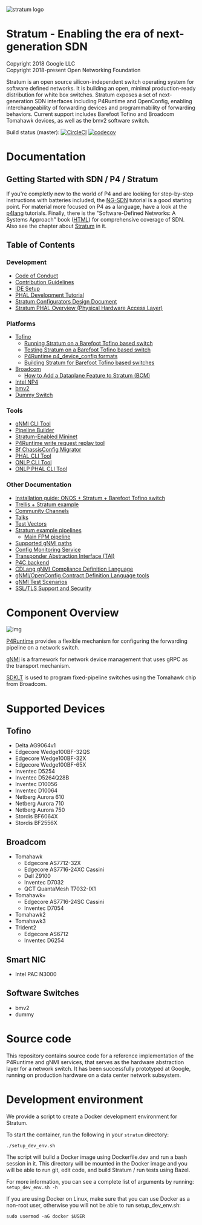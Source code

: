 <!--
Copyright 2018 Google LLC
Copyright 2018-present Open Networking Foundation

SPDX-License-Identifier: Apache-2.0
-->

![stratum logo](stratum/docs/images/stratum-logo.png)

# Stratum - Enabling the era of next-generation SDN

Copyright 2018 Google LLC <br/>
Copyright 2018-present Open Networking Foundation

Stratum is an open source silicon-independent switch operating system for software defined networks. It is building an open, minimal production-ready distribution for white box switches. Stratum exposes a set of next-generation SDN interfaces including P4Runtime and OpenConfig, enabling interchangeability of forwarding devices and programmability of forwarding behaviors. Current support includes Barefoot Tofino and Broadcom Tomahawk devices, as well as the bmv2 software switch.

Build status (master): [![CircleCI](https://circleci.com/gh/stratum/stratum/tree/master.svg?style=svg)](https://circleci.com/gh/stratum/stratum/tree/master)
[![codecov](https://codecov.io/gh/stratum/stratum/branch/master/graph/badge.svg)](https://codecov.io/gh/stratum/stratum)

# Documentation

## Getting Started with SDN / P4 / Stratum

If you're completly new to the world of P4 and are looking for step-by-step instructions with batteries included, the [NG-SDN](https://github.com/opennetworkinglab/ngsdn-tutorial) tutorial is a good starting point. For material more focused on P4 as a language, have a look at the [p4lang](https://github.com/p4lang/tutorials) tutorials. Finally, there is the "Software-Defined Networks: A Systems Approach" book ([HTML](https://sdn.systemsapproach.org/)) for comprehensive coverage of SDN. Also see the chapter about [Stratum](https://sdn.systemsapproach.org/stratum.html#thin-switch-os) in it.

## Table of Contents
### Development

- [Code of Conduct](/CODE_OF_CONDUCT.md)
- [Contribution Guidelines](/CONTRIBUTING.md)
- [IDE Setup](https://github.com/stratum/stratum/wiki/IDE-setup-for-development)
- [PHAL Development Tutorial](/stratum/docs/phal_development_tutorial.md)
- [Stratum Configurators Design Document](/stratum/docs/configurators.md)
- [Stratum PHAL Overview (Physical Hardware Access Layer)](/stratum/docs/phal.md)

### Platforms

- [Tofino](/stratum/hal/bin/barefoot/README.md)
  - [Running Stratum on a Barefoot Tofino based switch](/stratum/hal/bin/barefoot/README.run.md)
  - [Testing Stratum on a Barefoot Tofino based switch](/stratum/hal/bin/barefoot/README.test.md)
  - [P4Runtime p4_device_config formats](/stratum/hal/bin/barefoot/README.pipeline.md)
  - [Building Stratum for Barefoot Tofino based switches](/stratum/hal/bin/barefoot/README.build.md)
- [Broadcom](/stratum/hal/bin/bcm/standalone/README.md)
  - [How to Add a Dataplane Feature to Stratum (BCM)](/stratum/docs/extenting_stratum_bcm.md)
- [Intel NP4](/stratum/hal/bin/np4intel/docker/README.md)
- [bmv2](/stratum/hal/bin/bmv2/README.md)
- [Dummy Switch](/stratum/hal/bin/dummy/README.md)

### Tools

- [gNMI CLI Tool](/stratum/tools/gnmi/README.md)
- [Pipeline Builder](/stratum/hal/bin/barefoot/README.pipeline.md#stratum-bfpipelineconfig-format-and-the-bfpipelinebuilder)
- [Stratum-Enabled Mininet](/tools/mininet/README.md)
- [P4Runtime write request replay tool](/stratum/tools/stratum-replay/README.md)
- [Bf ChassisConfig Migrator](/stratum/hal/config/chassis_config_migrator.cc)
- [PHAL CLI Tool](/stratum/hal/lib/phal/phal_cli.cc)
- [ONLP CLI Tool](/stratum/hal/lib/phal/onlp/onlp_cli.cc)
- [ONLP PHAL CLI Tool](/stratum/hal/lib/phal/onlp/onlp_phal_cli.cc)

### Other Documentation

- [Installation guide: ONOS + Stratum + Barefoot Tofino switch](/stratum/docs/setup_guide_barefoot_tofino_onos.md)
- [Trellis + Stratum example](/tools/mininet/examples/trellis/README.md)
- [Community Channels](https://github.com/stratum/stratum/wiki/Discuss)
- [Talks](https://github.com/stratum/stratum/wiki/Talks)
- [Test Vectors](https://github.com/stratum/testvectors/blob/master/docs/testvectors_overview.md)
- [Stratum example pipelines](/stratum/pipelines/README.md)
  - [Main FPM pipeline](/stratum/pipelines/main/README.md)
- [Supported gNMI paths](/stratum/docs/gnmi/supported-paths.md)
- [Config Monitoring Service](/stratum/docs/gnmi/README.md)
- [Transponder Abstraction Interface (TAI)](/stratum/docs/tai/README.md)
- [P4C backend](/stratum/p4c_backends/README.md)
- [CDLang gNMI Compliance Definition Language](/stratum/testing/cdlang/g3doc/cdlang.md)
- [gNMI/OpenConfig Contract Definition Language tools](/stratum/testing/cdlang/README.md)
- [gNMI Test Scenarios](/stratum/testing/scenarios/README.md)
- [SSL/TLS Support and Security](/stratum/lib/security/README.md)

# Component Overview

![img](stratum/docs/images/stratum_architecture.png)

[P4Runtime](https://p4.org/p4-runtime) provides a flexible mechanism for
configuring the forwarding pipeline on a network switch.

[gNMI](https://github.com/openconfig/reference/tree/master/rpc/gnmi) is a
framework for network device management that uses gRPC as the transport
mechanism.

[SDKLT](https://github.com/Broadcom-Network-Switching-Software/SDKLT) is used
to program fixed-pipeline switches using the Tomahawk chip from Broadcom.

# Supported Devices

## Tofino

- Delta AG9064v1
- Edgecore Wedge100BF-32QS
- Edgecore Wedge100BF-32X
- Edgecore Wedge100BF-65X
- Inventec D5254
- Inventec D5264Q28B
- Inventec D10056
- Inventec D10064
- Netberg Aurora 610
- Netberg Aurora 710
- Netberg Aurora 750
- Stordis BF6064X
- Stordis BF2556X

## Broadcom

- Tomahawk
    - Edgecore AS7712-32X
    - Edgecore AS7716-24XC Cassini
    - Dell Z9100
    - Inventec D7032
    - QCT QuantaMesh T7032-IX1
- Tomahawk+
    - Edgecore AS7716-24SC Cassini
    - Inventec D7054
- Tomahawk2
- Tomahawk3
- Trident2
    - Edgecore AS6712
    - Inventec D6254

## Smart NIC

- Intel PAC N3000

## Software Switches

- bmv2
- dummy

# Source code

This repository contains source code for a reference implementation of
the P4Runtime and gNMI services, that serves as the hardware abstraction layer
for a network switch. It has been successfully prototyped at Google, running on
production hardware on a data center network subsystem.

# Development environment

We provide a script to create a Docker development environment for Stratum.

To start the container, run the following in your `stratum` directory:

    ./setup_dev_env.sh

The script will build a Docker image using Dockerfile.dev and run a bash session
in it. This directory will be mounted in the Docker image and you will be able
to run git, edit code, and build Stratum / run tests using Bazel.

For more information, you can see a complete list of arguments by running:
`setup_dev_env.sh -h`

If you are using Docker on Linux, make sure that you can use Docker as a
non-root user, otherwise you will not be able to run setup_dev_env.sh:

    sudo usermod -aG docker $USER

